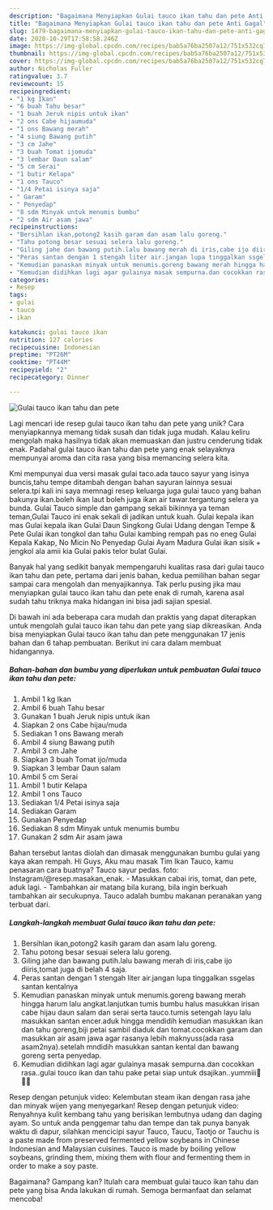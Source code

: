 ```yaml
---
description: "Bagaimana Menyiapkan Gulai tauco ikan tahu dan pete Anti Gagal"
title: "Bagaimana Menyiapkan Gulai tauco ikan tahu dan pete Anti Gagal"
slug: 1479-bagaimana-menyiapkan-gulai-tauco-ikan-tahu-dan-pete-anti-gagal
date: 2020-10-29T17:58:58.246Z
image: https://img-global.cpcdn.com/recipes/bab5a76ba2507a12/751x532cq70/gulai-tauco-ikan-tahu-dan-pete-foto-resep-utama.jpg
thumbnail: https://img-global.cpcdn.com/recipes/bab5a76ba2507a12/751x532cq70/gulai-tauco-ikan-tahu-dan-pete-foto-resep-utama.jpg
cover: https://img-global.cpcdn.com/recipes/bab5a76ba2507a12/751x532cq70/gulai-tauco-ikan-tahu-dan-pete-foto-resep-utama.jpg
author: Nicholas Fuller
ratingvalue: 3.7
reviewcount: 15
recipeingredient:
- "1 kg Ikan"
- "6 buah Tahu besar"
- "1 buah Jeruk nipis untuk ikan"
- "2 ons Cabe hijaumuda"
- "1 ons Bawang merah"
- "4 siung Bawang putih"
- "3 cm Jahe"
- "3 buah Tomat ijomuda"
- "3 lembar Daun salam"
- "5 cm Serai"
- "1 butir Kelapa"
- "1 ons Tauco"
- "1/4 Petai isinya saja"
- " Garam"
- " Penyedap"
- "8 sdm Minyak untuk menumis bumbu"
- "2 sdm Air asam jawa"
recipeinstructions:
- "Bersihlan ikan,potong2 kasih garam dan asam lalu goreng."
- "Tahu potong besar sesuai selera lalu goreng."
- "Giling jahe dan bawang putih.lalu bawang merah di iris,cabe ijo diiris,tomat juga di belah 4 saja."
- "Peras santan dengan 1 stengah liter air.jangan lupa tinggalkan ssgelas santan kentalnya"
- "Kemudian panaskan minyak untuk menumis.goreng bawang merah hingga harum lalu angkat.lanjutkan tumis bumbu halus masukkan irisan cabe hijau daun salam dan serai serta tauco.tumis setengah layu lalu masukkan santan encer.aduk hingga mendidih kemudian masukkan ikan dan tahu goreng,biji petai sambil diaduk dan tomat.cocokkan garam dan masukkan air asam jawa agar rasanya lebih maknyuss(ada rasa asam2nya).setelah mndidih masukkan santan kental dan bawang goreng serta penyedap."
- "Kemudian didihkan lagi agar gulainya masak sempurna.dan cocokkan rasa..gulai touco ikan dan tahu pake petai siap untuk dsajikan..yummiii🥰🥰🥰"
categories:
- Resep
tags:
- gulai
- tauco
- ikan

katakunci: gulai tauco ikan 
nutrition: 127 calories
recipecuisine: Indonesian
preptime: "PT26M"
cooktime: "PT44M"
recipeyield: "2"
recipecategory: Dinner

---
```



![Gulai tauco ikan tahu dan pete](https://img-global.cpcdn.com/recipes/bab5a76ba2507a12/751x532cq70/gulai-tauco-ikan-tahu-dan-pete-foto-resep-utama.jpg)

Lagi mencari ide resep gulai tauco ikan tahu dan pete yang unik? Cara menyiapkannya memang tidak susah dan tidak juga mudah. Kalau keliru mengolah maka hasilnya tidak akan memuaskan dan justru cenderung tidak enak. Padahal gulai tauco ikan tahu dan pete yang enak selayaknya mempunyai aroma dan cita rasa yang bisa memancing selera kita.

Kmi mempunyai dua versi masak gulai taco.ada tauco sayur yang isinya buncis,tahu tempe ditambah dengan bahan sayuran lainnya sesuai selera.tpi kali ini saya memnagi resep keluarga juga gulai tauco yang bahan bakunya ikan.boleh ikan laut boleh juga ikan air tawar.tergantung selera ya bunda. Gulai Tauco simple dan gampang sekali bikinnya ya teman teman,Gulai Tauco ini enak sekali di jadikan untuk kuah. Gulai kepala ikan mas Gulai kepala ikan Gulai Daun Singkong Gulai Udang dengan Tempe &amp; Pete Gulai ikan tongkol dan tahu Gulai kambing rempah pas no eneg Gulai Kepala Kakap, No Micin No Penyedap Gulai Ayam Madura Gulai ikan sisik + jengkol ala amii kia Gulai pakis telor bulat Gulai.

Banyak hal yang sedikit banyak mempengaruhi kualitas rasa dari gulai tauco ikan tahu dan pete, pertama dari jenis bahan, kedua pemilihan bahan segar sampai cara mengolah dan menyajikannya. Tak perlu pusing jika mau menyiapkan gulai tauco ikan tahu dan pete enak di rumah, karena asal sudah tahu triknya maka hidangan ini bisa jadi sajian spesial.


Di bawah ini ada beberapa cara mudah dan praktis yang dapat diterapkan untuk mengolah gulai tauco ikan tahu dan pete yang siap dikreasikan. Anda bisa menyiapkan Gulai tauco ikan tahu dan pete menggunakan 17 jenis bahan dan 6 tahap pembuatan. Berikut ini cara dalam membuat hidangannya.

<!--inarticleads1-->

##### Bahan-bahan dan bumbu yang diperlukan untuk pembuatan Gulai tauco ikan tahu dan pete:

1. Ambil 1 kg Ikan
1. Ambil 6 buah Tahu besar
1. Gunakan 1 buah Jeruk nipis untuk ikan
1. Siapkan 2 ons Cabe hijau/muda
1. Sediakan 1 ons Bawang merah
1. Ambil 4 siung Bawang putih
1. Ambil 3 cm Jahe
1. Siapkan 3 buah Tomat ijo/muda
1. Siapkan 3 lembar Daun salam
1. Ambil 5 cm Serai
1. Ambil 1 butir Kelapa
1. Ambil 1 ons Tauco
1. Sediakan 1/4 Petai isinya saja
1. Sediakan  Garam
1. Gunakan  Penyedap
1. Sediakan 8 sdm Minyak untuk menumis bumbu
1. Gunakan 2 sdm Air asam jawa


Bahan tersebut lantas diolah dan dimasak menggunakan bumbu gulai yang kaya akan rempah. Hi Guys, Aku mau masak Tim Ikan Tauco, kamu penasaran cara buatnya? Tauco sayur pedas. foto: Instagram/@resep.masakan_enak. - Masukkan cabai iris, tomat, dan pete, aduk lagi. - Tambahkan air matang bila kurang, bila ingin berkuah tambahkan air secukupnya. Tauco adalah bumbu makanan peranakan yang terbuat dari. 

<!--inarticleads2-->

##### Langkah-langkah membuat Gulai tauco ikan tahu dan pete:

1. Bersihlan ikan,potong2 kasih garam dan asam lalu goreng.
1. Tahu potong besar sesuai selera lalu goreng.
1. Giling jahe dan bawang putih.lalu bawang merah di iris,cabe ijo diiris,tomat juga di belah 4 saja.
1. Peras santan dengan 1 stengah liter air.jangan lupa tinggalkan ssgelas santan kentalnya
1. Kemudian panaskan minyak untuk menumis.goreng bawang merah hingga harum lalu angkat.lanjutkan tumis bumbu halus masukkan irisan cabe hijau daun salam dan serai serta tauco.tumis setengah layu lalu masukkan santan encer.aduk hingga mendidih kemudian masukkan ikan dan tahu goreng,biji petai sambil diaduk dan tomat.cocokkan garam dan masukkan air asam jawa agar rasanya lebih maknyuss(ada rasa asam2nya).setelah mndidih masukkan santan kental dan bawang goreng serta penyedap.
1. Kemudian didihkan lagi agar gulainya masak sempurna.dan cocokkan rasa..gulai touco ikan dan tahu pake petai siap untuk dsajikan..yummiii🥰🥰🥰


Resep dengan petunjuk video: Kelembutan steam ikan dengan rasa jahe dan minyak wijen yang menyegarkan! Resep dengan petunjuk video: Renyahnya kulit kembang tahu yang berisikan lembutnya udang dan daging ayam. So untuk anda penggemar tahu dan tempe dan tak punya banyak waktu di dapur, silahkan mencicipi sayur Tauco, Taucu, Taotjo or Tauchu is a paste made from preserved fermented yellow soybeans in Chinese Indonesian and Malaysian cuisines. Tauco is made by boiling yellow soybeans, grinding them, mixing them with flour and fermenting them in order to make a soy paste. 

Bagaimana? Gampang kan? Itulah cara membuat gulai tauco ikan tahu dan pete yang bisa Anda lakukan di rumah. Semoga bermanfaat dan selamat mencoba!
